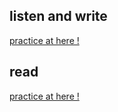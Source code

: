 


## listen and write
[practice at here !](https://dailydictation.com/exercises#google_vignette)

## read 
[practice at here !](https://www.newsinlevels.com/products/oasis-are-back-level-1/)

